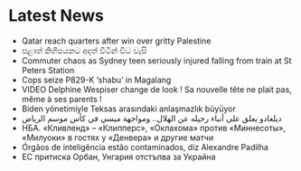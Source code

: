 # Latest News
-  Qatar reach quarters after win over gritty Palestine
-  පළාත් කිහිපයකට අදත් විටින් විට වැසි
-  Commuter chaos as Sydney teen seriously injured falling from train at St Peters Station
-  Cops seize P829-K ‘shabu’ in Magalang
-  VIDEO Delphine Wespiser change de look ! Sa nouvelle tête ne plait pas, même à ses parents !
-  Biden yönetimiyle Teksas arasındaki anlaşmazlık büyüyor
-  ديلغادو يعلق على أنباء رحيله عن الهلال.. ومواجهة ميسي في كأس موسم الرياض
-  НБА. «Кливленд» – «Клипперс», «Оклахома» против «Миннесоты», «Милуоки» в гостях у «Денвера» и другие матчи
-  Órgãos de inteligência estão contaminados, diz Alexandre Padilha
-  ЕС притиска Орбан, Унгария отстъпва за Украйна
